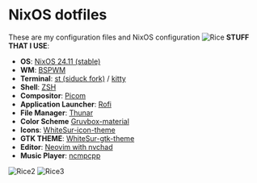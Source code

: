 # NixOS dotfiles
These are my configuration files and NixOS configuration
![Rice](./Pictures/rices/rice_21_04_2024.png)
**STUFF THAT I USE**:

- **OS**: [NixOS 24.11 (stable)](https://nixos.org/)
- **WM**: [BSPWM](https://github.com/baskerville/bspwm)
- **Terminal**: [st (siduck fork)](https://github.com/siduck/st) / [kitty](https://sw.kovidgoyal.net/kitty/)
- **Shell**: [ZSH](https://github.com/ohmyzsh/ohmyzsh)
- **Compositor**: [Picom](https://github.com/ibhagwan/picom)
- **Application Launcher**: [Rofi](https://github.com/davatorium/rofi)
- **File Manager**: [Thunar](https://github.com/xfce-mirror/thunar)
- **Color Scheme** [Gruvbox-material](https://github.com/sainnhe/gruvbox-material)
- **Icons**: [WhiteSur-icon-theme](https://github.com/vinceliuice/WhiteSur-icon-theme)
- **GTK THEME**: [WhiteSur-gtk-theme](https://github.com/vinceliuice/WhiteSur-gtk-theme)
- **Editor**: [Neovim with nvchad](https://nvchad.com/)
- **Music Player**: [ncmpcpp](https://github.com/ncmpcpp/ncmpcpp)

![Rice2](./Pictures/rices/rice_21_04_2024_2.png)
![Rice3](./Pictures/rices/rice_21_04_2024_3.png)
